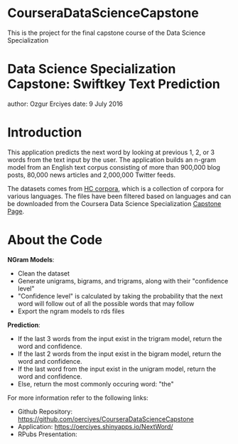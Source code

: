 # CourseraDataScienceCapstone
This is the project for the final capstone course of the Data Science Specialization

Data Science Specialization Capstone: Swiftkey Text Prediction
========================================================
author: Ozgur Erciyes
date: 9 July 2016

Introduction
========================================================
This application predicts the next word by looking at previous 1, 2, or 3 words from the text input by the user. The application builds an n-gram model from an English text corpus consisting of more than 900,000 blog posts, 80,000 news articles and 2,000,000 Twitter feeds.

The datasets comes from [HC corpora](http://www.corpora.heliohost.org/), which is a collection of corpora for various languages. The files have been filtered based on languages and can be downloaded from the Coursera Data Science Specialization [Capstone Page](https://d396qusza40orc.cloudfront.net/dsscapstone/dataset/Coursera-SwiftKey.zip).

About the Code
========================================================
**NGram Models**:
* Clean the dataset
* Generate unigrams, bigrams, and  trigrams, along with their "confidence level"
* "Confidence level" is calculated by taking the probability that the next word will follow out of all the possible words that may follow
* Export the ngram models to rds files

**Prediction**:
* If the last 3 words from the input exist in the trigram model, return the word and confidence.
* If the last 2 words from the input exist in the bigram model, return the word and confidence.
* If the last word from the input exist in the unigram model, return the word and confidence.
* Else, return the most commonly occuring word: "the"


For more information refer to the following links:
* Github Repository: https://github.com/oerciyes/CourseraDataScienceCapstone
* Application: https://oerciyes.shinyapps.io/NextWord/
* RPubs Presentation: 

